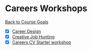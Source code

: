 # Careers Workshops

[Back to Course Goals](../README.md)

- [x] [Career Design](career_design.md)
- [x] [Creative Job Hunting](creative_job_hunting.md)
- [x] [Careers CV Starter workshop](cv_starter_workshop.md)
